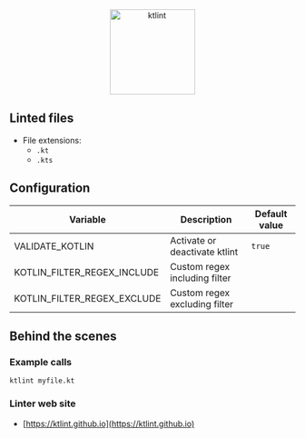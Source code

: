 <!-- markdownlint-disable MD033 MD041 -->
<!-- Generated by .automation/build.py, please do not update manually -->

<div align="center">
  <a href="https://ktlint.github.io" target="blank" title="Visit linter Web Site">
    <img src="https://miro.medium.com/max/655/1*sLboL6JnC9yUodFsdSMB-w.png" alt="ktlint" height="150px">
  </a>
</div>

## Linted files

- File extensions:
  - `.kt`
  - `.kts`
## Configuration

| Variable | Description | Default value |
| ----------------- | -------------- | -------------- |
| VALIDATE_KOTLIN | Activate or deactivate ktlint | `true` |
| KOTLIN_FILTER_REGEX_INCLUDE | Custom regex including filter |  |
| KOTLIN_FILTER_REGEX_EXCLUDE | Custom regex excluding filter |  |

## Behind the scenes

### Example calls

```shell
ktlint myfile.kt
```

### Linter web site
- [https://ktlint.github.io](https://ktlint.github.io)

